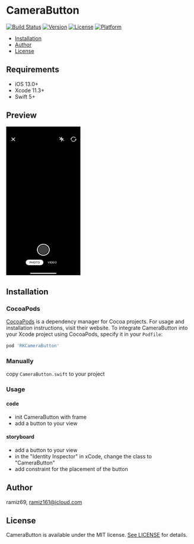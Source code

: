 # CameraButton

[![Build Status](https://github.com/Ramiz69/CameraButton/workflows/Camera%20Button%20CI/badge.svg?branch=master)](https://github.com/Ramiz69/CameraButton/actions)
[![Version](https://img.shields.io/cocoapods/v/RKCameraButton.svg?style=flat)](https://cocoapods.org/pods/RKCameraButton)
[![License](https://img.shields.io/cocoapods/l/RKCameraButton.svg?style=flat)](https://cocoapods.org/pods/RKCameraButton)
[![Platform](https://img.shields.io/cocoapods/p/RKCameraButton.svg?style=flat)](https://cocoapods.org/pods/RKCameraButton)

- [Installation](#installation)
- [Author](#author)
- [License](#license)

## Requirements

- iOS 13.0+
- Xcode 11.3+
- Swift 5+

## Preview
<img src="https://github.com/ramiz69/CameraButton/blob/master/example.gif" width="200" height="400">

## Installation

### CocoaPods

[CocoaPods](https://cocoapods.org) is a dependency manager for Cocoa projects. For usage and installation instructions, visit their website. To integrate CameraButton into your Xcode project using CocoaPods, specify it in your `Podfile`:

```ruby
pod 'RKCameraButton'
```

### Manually
copy `CameraButton.swift` to your project

### Usage

#### code
- init CameraButton with frame
- add a button to your view

#### storyboard
- add a button to your view
- in the "Identity Inspector" in xCode, change the class to "CameraButton"
- add constraint for the placement of the button

## Author

ramiz69, ramiz161@icloud.com

## License

CameraButton is available under the MIT license. [See LICENSE](https://github.com/Ramiz69/CameraButton/blob/master/LICENSE) for details.
